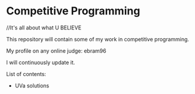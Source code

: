 # Competitive Programming

//It's all about what U BELIEVE

This repository will contain some of my work in competitive programming.

My profile on any online judge: ebram96

I will continuously update it.

List of contents:
- UVa solutions

